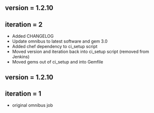 ## version   = 1.2.10
## iteration = 2 

* Added CHANGELOG
* Update omnibus to latest software and gem 3.0
* Added chef dependency to ci_setup script
* Moved version and iteration back into ci_setup script (removed from Jenkins) 
* Moved gems out of ci_setup and into Gemfile

## version   = 1.2.10
## iteration = 1 

* original omnibus job

